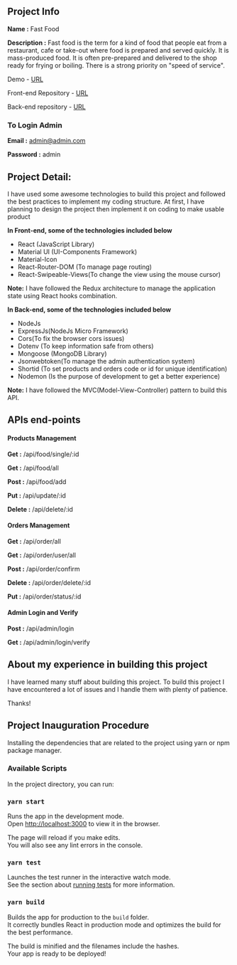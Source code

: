 ## Project Info

**Name :** Fast Food

**Description :** Fast food is the term for a kind of food that people eat from a restaurant, cafe or take-out where food is prepared and served quickly. It is mass-produced food. It is often pre-prepared and delivered to the shop ready for frying or boiling. There is a strong priority on "speed of service".

Demo - [URL](Name)

Front-end Repository - [URL](Name)

Back-end repository - [URL](Name)

### To Login Admin

**Email :** admin@admin.com

**Password :** admin

## Project Detail:

I have used some awesome technologies to build this project and followed the best practices to implement my coding structure.
At first, I have planning to design the project then implement it on coding to make usable product

**In Front-end, some of the technologies included below**

- React (JavaScript Library)
- Material UI (UI-Components Framework)
- Material-Icon
- React-Router-DOM (To manage page routing)
- React-Swipeable-Views(To change the view using the mouse cursor)

**Note:** I have followed the Redux architecture to manage the application state using React hooks combination.

**In Back-end, some of the technologies included below**

- NodeJs
- ExpressJs(NodeJs Micro Framework)
- Cors(To fix the browser cors issues)
- Dotenv (To keep information safe from others)
- Mongoose (MongoDB Library)
- Jsonwebtoken(To manage the admin authentication system)
- Shortid (To set products and orders code or id for unique identification)
- Nodemon (Is the purpose of development to get a better experience)

**Note:** I have followed the MVC(Model-View-Controller) pattern to build this API.

## APIs end-points

#### Products Management

**Get :** /api/food/single/:id

**Get :** /api/food/all

**Post :** /api/food/add

**Put :** /api/update/:id

**Delete :** /api/delete/:id

#### Orders Management

**Get :** /api/order/all

**Get :** /api/order/user/all

**Post :** /api/order/confirm

**Delete :** /api/order/delete/:id

**Put :** /api/order/status/:id

#### Admin Login and Verify

**Post :** /api/admin/login

**Get :** /api/admin/login/verify

## About my experience in building this project

I have learned many stuff about building this project. To build this project I have encountered a lot of issues and I handle them with plenty of patience.

Thanks!

## Project Inauguration Procedure

Installing the dependencies that are related to the project using yarn or npm package manager.

### Available Scripts

In the project directory, you can run:

### `yarn start`

Runs the app in the development mode.\
Open [http://localhost:3000](http://localhost:3000) to view it in the browser.

The page will reload if you make edits.\
You will also see any lint errors in the console.

### `yarn test`

Launches the test runner in the interactive watch mode.\
See the section about [running tests](https://facebook.github.io/create-react-app/docs/running-tests) for more information.

### `yarn build`

Builds the app for production to the `build` folder.\
It correctly bundles React in production mode and optimizes the build for the best performance.

The build is minified and the filenames include the hashes.\
Your app is ready to be deployed!
